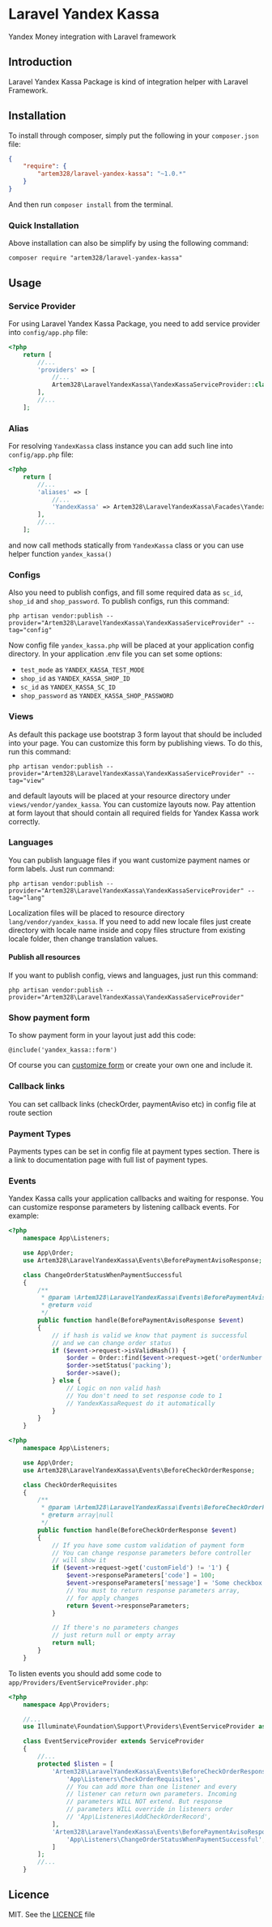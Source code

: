 # Laravel Yandex Kassa

Yandex Money integration with Laravel framework

## Introduction
Laravel Yandex Kassa Package is kind of integration helper with Laravel Framework.

## Installation
To install through composer, simply put the following in your `composer.json` file:

```json
{
    "require": {
        "artem328/laravel-yandex-kassa": "~1.0.*"
    }
}
```

And then run `composer install` from the terminal.

### Quick Installation

Above installation can also be simplify by using the following command:

    composer require "artem328/laravel-yandex-kassa"

## Usage

### Service Provider
For using Laravel Yandex Kassa Package, you need to add service provider into `config/app.php` file:
```php
<?php
    return [
        //...
        'providers' => [
            //...
            Artem328\LaravelYandexKassa\YandexKassaServiceProvider::class,
        ],
        //...
    ];
```

### Alias
For resolving `YandexKassa` class instance you can add such line into `config/app.php` file:
```php
<?php
    return [
        //...
        'aliases' => [
            //...
            'YandexKassa' => Artem328\LaravelYandexKassa\Facades\YandexKassa::class,
        ],
        //...
    ];
```
and now call methods statically from `YandexKassa` class or you can use helper function `yandex_kassa()`

### Configs
Also you need to publish configs, and fill some required data as `sc_id`, `shop_id` and `shop_password`. To publish configs, run this command:

    php artisan vendor:publish --provider="Artem328\LaravelYandexKassa\YandexKassaServiceProvider" --tag="config"

Now config file `yandex_kassa.php` will be placed at your application config directory. In your application .env file you can set some options:
 * `test_mode` as `YANDEX_KASSA_TEST_MODE`
 * `shop_id` as `YANDEX_KASSA_SHOP_ID`
 * `sc_id` as `YANDEX_KASSA_SC_ID`
 * `shop_password` as `YANDEX_KASSA_SHOP_PASSWORD`

### Views
As default this package use bootstrap 3 form layout that should be included into your page. You can customize this form by publishing views. To do this, run this command:

    php artisan vendor:publish --provider="Artem328\LaravelYandexKassa\YandexKassaServiceProvider" --tag="view"

and default layouts will be placed at your resource directory under `views/vendor/yandex_kassa`. You can customize layouts now. Pay attention at form layout that should contain all required fields for Yandex Kassa work correctly.

### Languages
You can publish language files if you want customize payment names or form labels. Just run command:

    php artisan vendor:publish --provider="Artem328\LaravelYandexKassa\YandexKassaServiceProvider" --tag="lang"

Localization files will be placed to resource directory `lang/vendor/yandex_kassa`. If you need to add new locale files just create directory with locale name inside and copy files structure from existing locale folder, then change translation values.

#### Publish all resources
If you want to publish config, views and languages, just run this command:

    php artisan vendor:publish --provider="Artem328\LaravelYandexKassa\YandexKassaServiceProvider"

### Show payment form
To show payment form in your layout just add this code:
```blade
@include('yandex_kassa::form')
```
Of course you can [customize form](#views) or create your own one and include it.

### Callback links
You can set callback links (checkOrder, paymentAviso etc) in config file at route section

### Payment Types
Payments types can be set in config file at payment types section. There is a link to documentation page with full list of payment types.

### Events
Yandex Kassa calls your application callbacks and waiting for response. You can customize response parameters by listening callback events. For example:
```php
<?php
    namespace App\Listeners;

    use App\Order;
    use Artem328\LaravelYandexKassa\Events\BeforePaymentAvisoResponse;

    class ChangeOrderStatusWhenPaymentSuccessful
    {
        /**
         * @param \Artem328\LaravelYandexKassa\Events\BeforePaymentAvisoResponse
         * @return void
         */
        public function handle(BeforePaymentAvisoResponse $event)
        {
            // if hash is valid we know that payment is successful
            // and we can change order status
            if ($event->request->isValidHash()) {
                $order = Order::find($event->request->get('orderNumber'));
                $order->setStatus('packing');
                $order->save();
            } else {
                // Logic on non valid hash
                // You don't need to set response code to 1
                // YandexKassaRequest do it automatically
            }
        }
    }
```

```php
<?php
    namespace App\Listeners;

    use App\Order;
    use Artem328\LaravelYandexKassa\Events\BeforeCheckOrderResponse;

    class CheckOrderRequisites
    {
        /**
         * @param \Artem328\LaravelYandexKassa\Events\BeforeCheckOrderResponse
         * @return array|null
         */
        public function handle(BeforeCheckOrderResponse $event)
        {
            // If you have some custom validation of payment form
            // You can change response parameters before controller
            // will show it
            if ($event->request->get('customField') != '1') {
                $event->responseParameters['code'] = 100;
                $event->responseParameters['message'] = 'Some checkbox was not checked';
                // You must to return response parameters array,
                // for apply changes
                return $event->responseParameters;
            }

            // If there's no parameters changes
            // just return null or empty array
            return null;
        }
    }
```

To listen events you should add some code to `app/Providers/EventServiceProvider.php`:
```php
<?php
    namespace App\Providers;

    //...
    use Illuminate\Foundation\Support\Providers\EventServiceProvider as ServiceProvider;

    class EventServiceProvider extends ServiceProvider
    {
        //...
        protected $listen = [
            'Artem328\LaravelYandexKassa\Events\BeforeCheckOrderResponse' => [
                'App\Listeners\CheckOrderRequisites',
                // You can add more than one listener and every
                // listener can return own parameters. Incoming
                // parameters WILL NOT extend. But response
                // parameters WILL override in listeners order
                // 'App\Listeneres\AddCheckOrderRecord',
            ],
            'Artem328\LaravelYandexKassa\Events\BeforePaymentAvisoResponse' => [
                'App\Listeners\ChangeOrderStatusWhenPaymentSuccessful',
            ]
        ];
        //...
    }
```

## Licence
MIT. See the [LICENCE](https://github.com/artem328/laravel-yandex-kassa/blob/master/LICENSE.md) file
